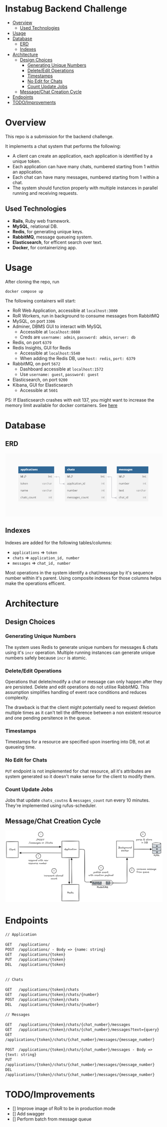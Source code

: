 # Instabug Backend Challenge <!-- omit in toc -->

- [Overview](#overview)
  - [Used Technologies](#used-technologies)
- [Usage](#usage)
- [Database](#database)
  - [ERD](#erd)
  - [Indexes](#indexes)
- [Architecture](#architecture)
  - [Design Choices](#design-choices)
    - [Generating Unique Numbers](#generating-unique-numbers)
    - [Delete/Edit Operations](#deleteedit-operations)
    - [Timestamps](#timestamps)
    - [No Edit for Chats](#no-edit-for-chats)
    - [Count Update Jobs](#count-update-jobs)
  - [Message/Chat Creation Cycle](#messagechat-creation-cycle)
- [Endpoints](#endpoints)
- [TODO/Improvements](#todoimprovements)


# Overview

This repo is a submission for the backend challenge. 

It implements a chat system that performs the following:

- A client can create an application, each application is identified by a unique token.
- Each application can have many chats, numbered starting from 1 within an application.
- Each chat can have many messages, numbered starting from 1 within a chat.
- The system should function properly with multiple instances in parallel running and receiving requests.


## Used Technologies

- **Rails**, Ruby web framework.
- **MySQL**, relational DB.
- **Redis**, for generating unique keys.
- **RabbitMQ**, message queueing system.
- **Elasticsearch**, for efficent search over text.
- **Docker**, for containerizing app.

# Usage

After cloning the repo, run 

```
docker compose up
```

The following containers will start:


- RoR Web Application, accessible at `localhost:3000`
- RoR Workers, run in background to consume messages from RabbitMQ
- MySQL, on port `3306`
- Adminer, DBMS GUI to interact with MySQL
  - Accessible at `localhost:8080`
  - Creds are `username: admin`, `password: admin`, `server: db`
- Redis, on port `6379`
- Redis Insights, GUI for Redis
  - Accessible at `localhost:5540`
  - When adding the Redis DB, use `host: redis`, `port: 6379`
- RabbitMQ, on port `5672`
  -  Dashboard accessible at `localhost:1572`
  -  Use `username: guest`, `password: guest`
- Elasticsearch, on port `9200`
- Kibana, GUI for Elasticsearch
  - Accessible at `5601`

PS: If Elasticsearch crashes with exit 137, you might want to increase the memory limit available for docker containers. See [here](https://docs.docker.com/desktop/settings/windows/)

# Database

## ERD

![alt text](./docs/erd.png)

## Indexes

Indexes are added for the following tables/columns:

- `applications` => `token`
- `chats` => `application_id, number`
-  `messages` => `chat_id, number`

Most operations in the system identify a chat/message by it's sequence number within it's parent. Using composite indexes for those columns helps make the operations efficent.

# Architecture

## Design Choices

### Generating Unique Numbers

The system uses Redis to generate unique numbers for messages & chats using it's `incr` operation. Multiple running instances can generate unique numbers safely because `incr` is atomic. 

### Delete/Edit Operations

Operations that delete/modify a chat or message can only happen after they are persisted. Delete and edit operations do not utilise RabbitMQ. This assumption simplifies handling of event race conditions and reduces complexity. 

The drawback is that the client might potentially need to request deletion multiple times as it can't tell the difference between a non existent resource and one pending persitence in the queue.

### Timestamps

Timestamps for a resource are specified upon inserting into DB, not at queueing time.

### No Edit for Chats

`PUT` endpoint is not implemented for chat resource, all it's attributes are system generated so it doesn't make sense for the client to modify them.

### Count Update Jobs

Jobs that update `chats_coutns` & `messages_count` run every 10 minutes. They're implemented using rufus-scheduler.

## Message/Chat Creation Cycle

![](./docs/creation-cycle.png)

# Endpoints

```
// Application

GET   /applications/
POST  /applications/ - Body => {name: string}
GET   /applications/{token}
PUT   /applications/{token}
DEL   /applications/{token}


// Chats

GET   /applications/{token}/chats
GET   /applications/{token}/chats/{number}
POST  /applications/{token}/chats
DEL   /applications/{token}/chats/{number}

// Messages

GET   /applications/{token}/chats/{chat_number}/messages
GET   /applications/{token}/chats/{chat_number}/messages?text={query}
GET   /applications/{token}/chats/{chat_number}/messages/{message_number}

POST  /applications/{token}/chats/{chat_number}/messages - Body => {text: string}
PUT   /applications/{token}/chats/{chat_number}/messages/{message_number}
DEL   /applications/{token}/chats/{chat_number}/messages/{message_number}

```

# TODO/Improvements

- [] Improve image of RoR to be in production mode
- [] Add swagger
- [] Perform batch from message queue
